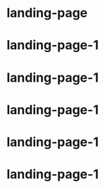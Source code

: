 # landing-page
# landing-page-1
# landing-page-1
# landing-page-1
# landing-page-1
# landing-page-1
